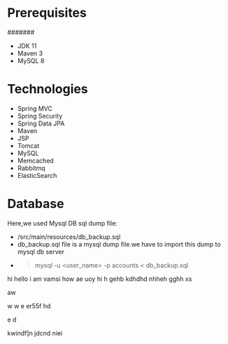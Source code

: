 # Prerequisites
#######
- JDK 11 
- Maven 3 
- MySQL 8

# Technologies 
- Spring MVC
- Spring Security
- Spring Data JPA
- Maven
- JSP
- Tomcat
- MySQL
- Memcached
- Rabbitmq
- ElasticSearch
# Database
Here,we used Mysql DB 
sql dump file:
- /src/main/resources/db_backup.sql
- db_backup.sql file is a mysql dump file.we have to import this dump to mysql db server
- > mysql -u <user_name> -p accounts < db_backup.sql

hi hello 
i am vamsi
how ae uoy
hi h
gehb
kdhdhd
nhheh
gghh
xs

aw

w
w
e
er55f
 hd

 e
 d

 kwindf]n
 jdcnd
 niei
